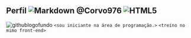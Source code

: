 ## Perfil      ![Markdown](https://img.shields.io/badge/Markdown-000?style=for-the-badge&logo=markdown)       @Corvo976 ![HTML5](https://img.shields.io/badge/HTML5-E34F26?style=for-the-badge&logo=html5&logoColor=white)
![githublogofundo](https://cdn.icon-icons.com/icons2/2429/PNG/512/github_logo_icon_147285.png)
```<sou iniciante na área de programação.>```
```<treino no mimo front-end>```

